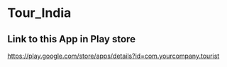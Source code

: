 # Tour_India


## Link to this App in Play store

https://play.google.com/store/apps/details?id=com.yourcompany.tourist
